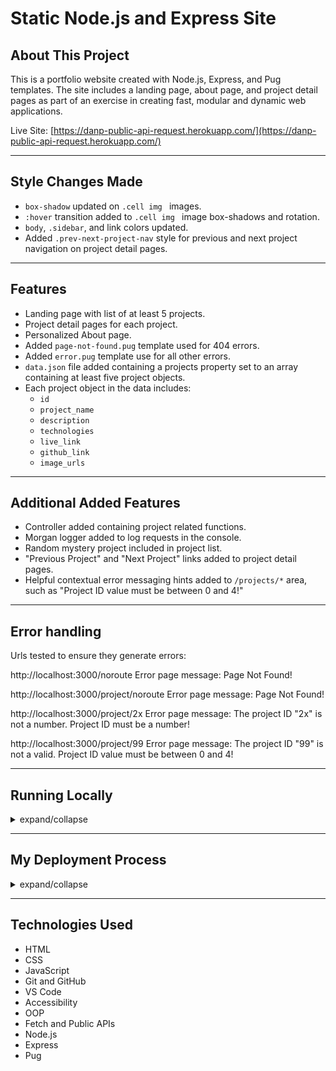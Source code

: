 # Static Node.js and Express Site


## About This Project

This is a portfolio website created with Node.js, Express, and Pug templates. The site includes a landing page, about page, and project detail pages as part of an exercise in creating fast, modular and dynamic web applications.

Live Site: [https://danp-public-api-request.herokuapp.com/](https://danp-public-api-request.herokuapp.com/)

---

## Style Changes Made

* `box-shadow` updated on `.cell img ` images.
* `:hover` transition added to `.cell img ` image box-shadows and rotation.
* `body`, `.sidebar`, and link colors updated.
* Added `.prev-next-project-nav` style for previous and next project navigation on project detail pages.

---

## Features

* Landing page with list of at least 5 projects.
* Project detail pages for each project.
* Personalized About page.
* Added `page-not-found.pug` template used for 404 errors.
* Added `error.pug` template use for all other errors.
* `data.json` file added containing a projects property set to an array containing at least five project objects.
* Each project object in the data includes:
  * `id`
  * `project_name`
  * `description`
  * `technologies`
  * `live_link`
  * `github_link`
  * `image_urls`

---

## Additional Added Features

* Controller added containing project related functions.
* Morgan logger added to log requests in the console.
* Random mystery project included in project list.
* "Previous Project" and "Next Project" links added to project detail pages.
* Helpful contextual error messaging hints added to `/projects/*` area, such as "Project ID value must be between 0 and 4!"

---

## Error handling

Urls tested to ensure they generate errors:

http://localhost:3000/noroute
Error page message: Page Not Found!

http://localhost:3000/project/noroute
Error page message: Page Not Found!

http://localhost:3000/project/2x
Error page message: The project ID "2x" is not a number. Project ID must be a number!

http://localhost:3000/project/99
Error page message: The project ID "99" is not a valid. Project ID value must be between 0 and 4!

---

## Running Locally

<details>
<summary>expand/collapse</summary>

```zsh
git clone git@github.com:danpoynor/static-nodejs-and-express-site.git
cd static-nodejs-and-express-site
npm install
```

Then to run the app in production mode:

```zsh
node app.js
```

This will automatically start the app at [http://localhost:1337/](http://localhost:1337/)

Or, to run the app in development mode instead:

```zsh
npm run watch
```

The app will then be running at [http://localhost:1337/](http://localhost:1337/). Now when any changes are made to .js, .pug, or .json files the server will be restarted (by `nodemon`) and you can manually refresh your browser to see the latest changes.

</details>

---

## My Deployment Process

<details>
<summary>expand/collapse</summary>

To deploy to Heroku, you first must have a Heroku account and the Heroku CLI application install. More info at: [Heroku Dev Center](https://devcenter.heroku.com/articles/getting-started-with-nodejs).

Create the Heroku app and add a new origin to your git repo use (note if app name not included a random one will be used):

```zsh
heroku apps:create danp-public-api-request
```

Add a Procfile and check package.json "engines" is defined.

Test the app locally with:

```zsh
heroku local
```

The app will then be running at [http://localhost:5000/](http://localhost:5000/)

Then to deploy to Heroku, you must first push your code to the Heroku repo:

```zsh
git push heroku main
```

Then the app will be running at [https://danp-public-api-request.herokuapp.com/](https://danp-public-api-request.herokuapp.com/)

Or, to open from the command line use:

```zsh
heroku open
```

Even thought `heroku local` might look okay errors can still occur once the app is deployed.

If errors occur when viewing the Heroku app at your-app-name.herokuapp.com, such as 'internal sever error', you can use the local Heroku app to view the server logs:

```zsh
heroku logs
```

Things you might need to check are files in /views used in your routes have the correct capitalization, and that Pug is in dependencies and not devDependencies.

</details>

---

## Technologies Used

* HTML
* CSS
* JavaScript
* Git and GitHub
* VS Code
* Accessibility
* OOP
* Fetch and Public APIs
* Node.js
* Express
* Pug
